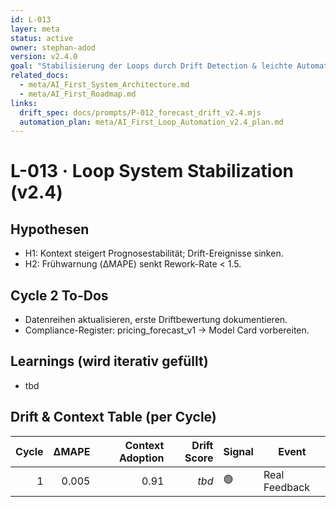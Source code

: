 ```yaml
---
id: L-013
layer: meta
status: active
owner: stephan-adod
version: v2.4.0
goal: "Stabilisierung der Loops durch Drift Detection & leichte Automation"
related_docs:
  - meta/AI_First_System_Architecture.md
  - meta/AI_First_Roadmap.md
links:
  drift_spec: docs/prompts/P-012_forecast_drift_v2.4.mjs
  automation_plan: meta/AI_First_Loop_Automation_v2.4_plan.md
---
```


# L-013 · Loop System Stabilization (v2.4)

## Hypothesen
- H1: Kontext steigert Prognosestabilität; Drift-Ereignisse sinken.
- H2: Frühwarnung (ΔMAPE) senkt Rework-Rate < 1.5.

## Cycle 2 To-Dos
- Datenreihen aktualisieren, erste Driftbewertung dokumentieren.
- Compliance-Register: pricing_forecast_v1 → Model Card vorbereiten.

## Learnings (wird iterativ gefüllt)
- tbd

## Drift & Context Table (per Cycle)
| Cycle | ΔMAPE | Context Adoption | Drift Score | Signal | Event |
|------:|------:|-----------------:|------------:|--------|-------|
| 1 | 0.005 | 0.91 | _tbd_ | 🟢 | Real Feedback |
